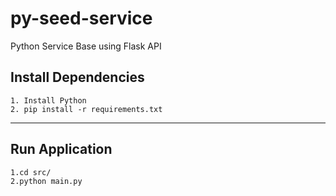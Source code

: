 # py-seed-service
Python Service Base using Flask API
## Install Dependencies
```
1. Install Python
2. pip install -r requirements.txt 
```
---
## Run Application
```
1.cd src/
2.python main.py
```
